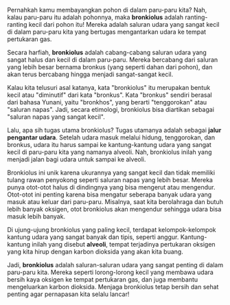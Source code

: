 Pernahkah kamu membayangkan pohon di dalam paru-paru kita? Nah, kalau paru-paru itu adalah pohonnya, maka **bronkiolus** adalah ranting-ranting kecil dari pohon itu! Mereka adalah saluran udara yang sangat kecil di dalam paru-paru kita yang bertugas mengantarkan udara ke tempat pertukaran gas.

Secara harfiah, **bronkiolus** adalah cabang-cabang saluran udara yang sangat halus dan kecil di dalam paru-paru. Mereka bercabang dari saluran yang lebih besar bernama bronkus (yang seperti dahan dari pohon), dan akan terus bercabang hingga menjadi sangat-sangat kecil.

Kalau kita telusuri asal katanya, kata "bronkiolus" itu merupakan bentuk kecil atau "diminutif" dari kata "bronkus". Kata "bronkus" sendiri berasal dari bahasa Yunani, yaitu "bronkhos", yang berarti "tenggorokan" atau "saluran napas". Jadi, secara etimologi, bronkiolus bisa diartikan sebagai "saluran napas yang sangat kecil".

Lalu, apa sih tugas utama bronkiolus? Tugas utamanya adalah sebagai **jalur pengantar udara**. Setelah udara masuk melalui hidung, tenggorokan, dan bronkus, udara itu harus sampai ke kantung-kantung udara yang sangat kecil di paru-paru kita yang namanya alveoli. Nah, bronkiolus inilah yang menjadi jalan bagi udara untuk sampai ke alveoli.

Bronkiolus ini unik karena ukurannya yang sangat kecil dan tidak memiliki tulang rawan penyokong seperti saluran napas yang lebih besar. Mereka punya otot-otot halus di dindingnya yang bisa mengerut atau mengendur. Otot-otot ini penting karena bisa mengatur seberapa banyak udara yang masuk atau keluar dari paru-paru. Misalnya, saat kita berolahraga dan butuh lebih banyak oksigen, otot bronkiolus akan mengendur sehingga udara bisa masuk lebih banyak.

Di ujung-ujung bronkiolus yang paling kecil, terdapat kelompok-kelompok kantung udara yang sangat banyak dan tipis, seperti anggur. Kantung-kantung inilah yang disebut **alveoli**, tempat terjadinya pertukaran oksigen yang kita hirup dengan karbon dioksida yang akan kita buang.

Jadi, **bronkiolus** adalah saluran-saluran udara yang sangat penting di dalam paru-paru kita. Mereka seperti lorong-lorong kecil yang membawa udara bersih kaya oksigen ke tempat pertukaran gas, dan juga membantu mengeluarkan karbon dioksida. Menjaga bronkiolus tetap bersih dan sehat penting agar pernapasan kita selalu lancar!